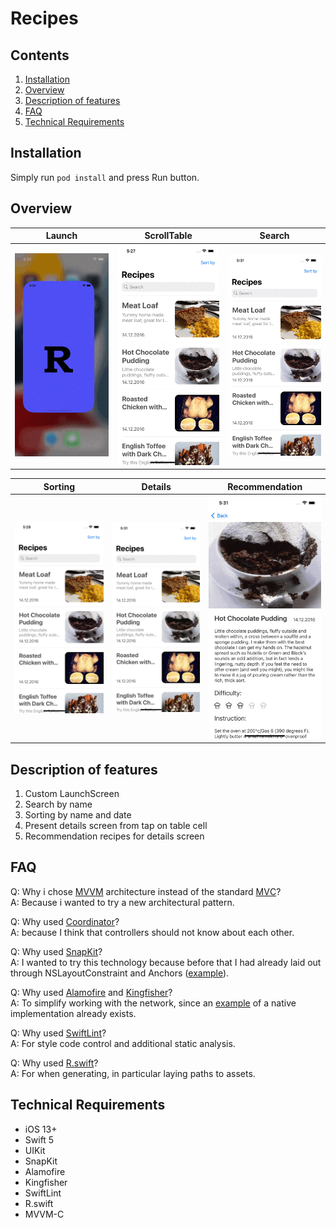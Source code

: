 # Recipes

## Contents
1. [Installation](#installation)
2. [Overview](#overview)
3. [Description of features](#description-of-features)
4. [FAQ](#faq)
5. [Technical Requirements](#technical-requirements)

## Installation
Simply run `pod install` and press Run button.

## Overview

<table>
	<thead>
		<tr>
			<th>Launch</th>
			<th>ScrollTable</th>
      <th>Search</th>
		</tr>
	</thead>
	<tbody>
		<tr>
			<td>
				<img width="250" src="Resources/LaunchScreen.gif">
			</td>
			<td>
				<img width="250" src="Resources/ScrollTable.gif">
        </td>
			<td>
        <img width="250" src="Resources/Search.gif">
			</td>
		</tr>
	</tbody>
</table>

<table>
	<thead>
		<tr>
			<th>Sorting</th>
			<th>Details</th>
      <th>Recommendation</th>
		</tr>
	</thead>
	<tbody>
		<tr>
			<td>
				<img width="250" src="Resources/Sort.gif">
			</td>
			<td>
				<img width="250" src="Resources/DetailsScreen.gif">
        </td>
			<td>
        <img width="250" src="Resources/Recomendation.gif">
			</td>
		</tr>
	</tbody>
</table>

## Description of features
1. Custom LaunchScreen
2. Search by name
3. Sorting by name and date
4. Present details screen from tap on table cell
5. Recommendation recipes for details screen

## FAQ

Q: Why i chose [MVVM](https://www.wikiwand.com/ru/Model-View-ViewModel) architecture instead of the standard [MVС](https://ru.wikipedia.org/wiki/Model-View-Controller)? </br>
A: Because i wanted to try a new architectural pattern.

Q: Why used [Coordinator](https://saad-eloulladi.medium.com/ios-coordinator-pattern-in-swift-39a15aa3b01b)? </br>
A: because I think that controllers should not know about each other.

Q: Why used [SnapKit](https://github.com/SnapKit/SnapKit)? </br>
A: I wanted to try this technology because before that I had already laid out through NSLayoutConstraint and Anchors ([example](https://github.com/NikitaRekaev/Coder)).

Q: Why used [Alamofire](https://github.com/Alamofire/Alamofire) and [Kingfisher](https://github.com/onevcat/Kingfisher)? </br>
A: To simplify working with the network, since an [example](https://github.com/NikitaRekaev/Coder) of a native implementation already exists.

Q: Why used [SwiftLint](https://github.com/realm/SwiftLint)? </br>
A: For style code control and additional static analysis.

Q: Why used [R.swift](https://github.com/mac-cain13/R.swift)? </br>
A: For when generating, in particular laying paths to assets.

## Technical Requirements

* iOS 13+
* Swift 5
* UIKit
* SnapKit
* Alamofire
* Kingfisher
* SwiftLint
* R.swift
* MVVM-C
